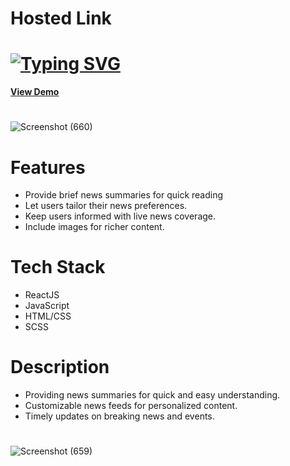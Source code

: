<h1>Hosted Link</h1>
<h1>
  <a href="https://git.io/typing-svg"><img src="https://readme-typing-svg.herokuapp.com?font=Fira+Code&pause=1000&width=435&lines=This+is+my+Inshorts+Clone+Project+%F0%9F%A4%A9;Hi+Guys!+%F0%9F%91%8B" alt="Typing SVG" /></a>
</h1>


[**View Demo**](https://inshorts-dipayan.vercel.app/)

<h1></h1>

![Screenshot (660)](https://github.com/dipayanmaji/zomato-clone/assets/121128467/c65a295e-131e-40a9-b228-ad9f40dfda2f)

<h1></h1>
<h1>Features</h1>
<ul>
  <li>Provide brief news summaries for quick reading</li>
  <li>Let users tailor their news preferences.</li>
  <li>Keep users informed with live news coverage.</li>
  <li>Include images for richer content.</li>
</ul>

<h1>Tech Stack</h1>
<ul>
  <li>ReactJS</li>
  <li>JavaScript</li>
  <li>HTML/CSS</li>
  <li>SCSS</li>
</ul>

<h1>Description</h1>
<ul>
  <li>Providing news summaries for quick and easy understanding.</li>
  <li>Customizable news feeds for personalized content.</li>
  <li>Timely updates on breaking news and events.</li>
</ul>
<h1></h1>

![Screenshot (659)](https://github.com/dipayanmaji/zomato-clone/assets/121128467/1ee410b0-3514-4fb3-a121-0e749fac201f)
